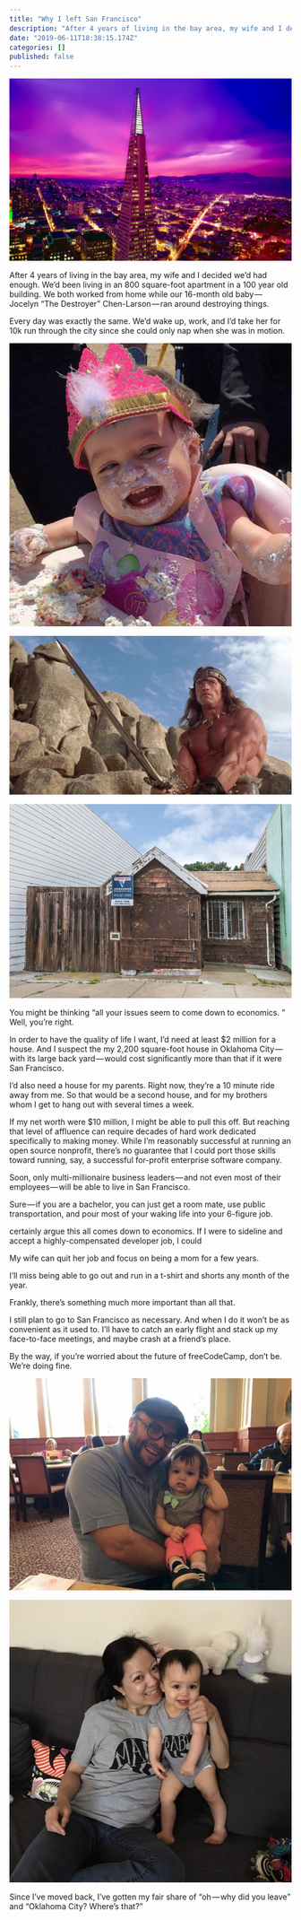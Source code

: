 ```yaml
---
title: "Why I left San Francisco"
description: "After 4 years of living in the bay area, my wife and I decided we’d had enough. We’d been living in an 800 square-foot apartment in a 100…"
date: "2019-06-11T18:38:15.174Z"
categories: []
published: false
---
```


![](./asset-1.jpeg)

  

After 4 years of living in the bay area, my wife and I decided we’d had enough. We’d been living in an 800 square-foot apartment in a 100 year old building. We both worked from home while our 16-month old baby — Jocelyn “The Destroyer” Chen-Larson — ran around destroying things.

Every day was exactly the same. We’d wake up, work, and I’d take her for 10k run through the city since she could only nap when she was in motion.

  

![Jocelyn “The Destroyer” destroying her birthday cake.](./asset-2.jpeg)

  

  

![Conan The Destroyer, Jocelyn’s namesake.](./asset-3.jpeg)

  

  

![This is what a [$350,000 San Francisco](http://fortune.com/2015/09/25/san-francisco-cheapest-home/) house looks like.](./asset-4.jpeg)

  

You might be thinking “all your issues seem to come down to economics. ” Well, you’re right.

In order to have the quality of life I want, I’d need at least $2 million for a house. And I suspect the my 2,200 square-foot house in Oklahoma City — with its large back yard — would cost significantly more than that if it were San Francisco.

I’d also need a house for my parents. Right now, they’re a 10 minute ride away from me. So that would be a second house, and for my brothers whom I get to hang out with several times a week. 

If my net worth were $10 million, I might be able to pull this off. But reaching that level of affluence can require decades of hard work dedicated specifically to making money. While I’m reasonably successful at running an open source nonprofit, there’s no guarantee that I could port those skills toward running, say, a successful for-profit enterprise software company. 

Soon, only multi-millionaire business leaders — and not even most of their employees — will be able to live in San Francisco.

Sure — if you are a bachelor, you can just get a room mate, use public transportation, and pour most of your waking life into your 6-figure job.

  

  

  

certainly argue this all comes down to economics. If I were to sideline and accept a highly-compensated developer job, I could

  

My wife can quit her job and focus on being a mom for a few years.

  

  

  

I’ll miss being able to go out and run in a t-shirt and shorts any month of the year.

  

Frankly, there’s something much more important than all that. 

I still plan to go to San Francisco as necessary. And when I do it won’t be as convenient as it used to. I’ll have to catch an early flight and stack up my face-to-face meetings, and maybe crash at a friend’s place. 

  

By the way, if you’re worried about the future of freeCodeCamp, don’t be. We’re doing fine.

  

![Me and Jocelyn grabbing Dim Sum in the middle of the Chinese diaspora where we lived.](./asset-5.jpeg)

  

![Jade and Jocelyn on the Ikea Futon in our living room where our guests slept.](./asset-6.jpeg)

Since I’ve moved back, I’ve gotten my fair share of “oh — why did you leave” and “Oklahoma City? Where’s that?”
